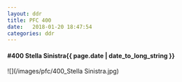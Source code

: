 ```yaml
---
layout: ddr
title: PFC 400
date:   2018-01-20 18:47:54
categories: ddr
---
```


#### **#400** Stella Sinistra<span class="pull-right">{{ page.date | date_to_long_string }}</span>
![](/images/pfc/400_Stella Sinistra.jpg)
